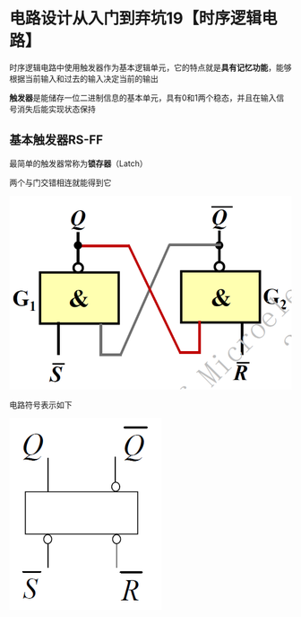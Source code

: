 # 电路设计从入门到弃坑19【时序逻辑电路】

时序逻辑电路中使用触发器作为基本逻辑单元，它的特点就是**具有记忆功能**，能够根据当前输入和过去的输入决定当前的输出

**触发器**是能储存一位二进制信息的基本单元，具有0和1两个稳态，并且在输入信号消失后能实现状态保持

## 基本触发器RS-FF

最简单的触发器常称为**锁存器**（Latch）

两个与门交错相连就能得到它

![image-20211229221921878](电路设计从入门到弃坑19【时序逻辑电路】.assets/image-20211229221921878.png)

电路符号表示如下

![image-20211229221957856](电路设计从入门到弃坑19【时序逻辑电路】.assets/image-20211229221957856.png)
